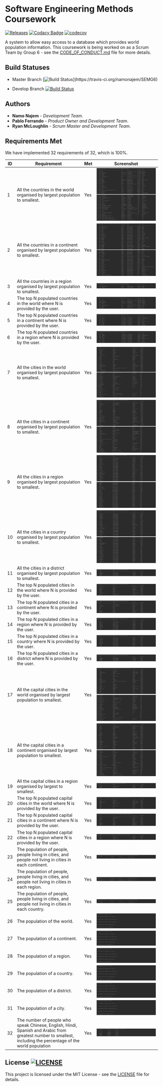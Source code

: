 
# **Software Engineering Methods Coursework** 

[![Releases](https://img.shields.io/github/release/namonajem/SEMG6/all.svg?style=flat)](https://github.com/namonajem/SEMG6/releases) [![Codacy Badge](https://api.codacy.com/project/badge/Grade/dac866070cc74e5cab3f5518cf0e014a)](https://www.codacy.com/app/pabferir/SEMG6?utm_source=github.com&amp;utm_medium=referral&amp;utm_content=namonajem/SEMG6&amp;utm_campaign=Badge_Grade) [![codecov](https://codecov.io/gh/namonajem/SEMG6/branch/develop/graph/badge.svg)](https://codecov.io/gh/namonajem/SEMG6)

A system to allow easy access to a database which provides world population information. This coursework is being worked on as a Scrum Team by Group 6 - see the [CODE_OF_CONDUCT.md](CODE_OF_CONDUCT.md) file for more details.

## Build Statuses

* Master Branch    [![Build Status](https://travis-ci.org/namonajem/SEMG6.svg?)](https://travis-ci.org/namonajem/SEMG6)

* Develop Branch    [![Build Status](https://travis-ci.org/namonajem/SEMG6.svg?branch=develop)](https://travis-ci.org/namonajem/SEMG6)

## Authors

* **Namo Najem** - *Development Team*.
* **Pablo Ferrando** - *Product Owner and Development Team*.
* **Ryan McLoughlin** - *Scrum Master and Development Team*.

## Requirements Met

We have implemented 32 requirements of 32, which is 100%.

| ID    | Requirement | Met  | Screenshot |
|-------|------|------|------------|
| 1     | All the countries in the world organised by largest population to smallest. | Yes | ![](screenshots/1.png) |
| 2     | All the countries in a continent organised by largest population to smallest. | Yes |  ![](screenshots/2.png) |
| 3     | All the countries in a region organised by largest population to smallest. | Yes | ![](screenshots/3.png) |
| 4     | The top N populated countries in the world where N is provided by the user. | Yes | ![](screenshots/4.png) |
| 5     | The top N populated countries in a continent where N is provided by the user. | Yes | ![](screenshots/5.png) |
| 6     | The top N populated countries in a region where N is provided by the user. | Yes | ![](screenshots/6.png) |
| 7     | All the cities in the world organised by largest population to smallest. | Yes | ![](screenshots/7.png) |
| 8     | All the cities in a continent organised by largest population to smallest. | Yes | ![](screenshots/8.png) |
| 9     | All the cities in a region organised by largest population to smallest. | Yes | ![](screenshots/9.png) |
| 10    | All the cities in a country organised by largest population to smallest. | Yes | ![](screenshots/10.png) |
| 11    | All the cities in a district organised by largest population to smallest. | Yes | ![](screenshots/11.png) |
| 12    | The top N populated cities in the world where N is provided by the user. | Yes | ![](screenshots/12.png) |
| 13    | The top N populated cities in a continent where N is provided by the user. | Yes | ![](screenshots/13.png) |
| 14    | The top N populated cities in a region where N is provided by the user. | Yes | ![](screenshots/14.png) |
| 15    | The top N populated cities in a country where N is provided by the user. | Yes | ![](screenshots/15.png) |
| 16    | The top N populated cities in a district where N is provided by the user. | Yes | ![](screenshots/16.png) |
| 17    | All the capital cities in the world organised by largest population to smallest. | Yes | ![](screenshots/17.png) |
| 18    | All the capital cities in a continent organised by largest population to smallest. | Yes | ![](screenshots/18.png) |
| 19    | All the capital cities in a region organised by largest to smallest. | Yes | ![](screenshots/19.png) |
| 20    | The top N populated capital cities in the world where N is provided by the user. | Yes | ![](screenshots/20.png) |
| 21    | The top N populated capital cities in a continent where N is provided by the user. | Yes | ![](screenshots/21.png) |
| 22    | The top N populated capital cities in a region where N is provided by the user. | Yes | ![](screenshots/22.png) |
| 23    | The population of people, people living in cities, and people not living in cities in each continent. | Yes | ![](screenshots/23.png) |
| 24    | The population of people, people living in cities, and people not living in cities in each region. | Yes | ![](screenshots/24.png) |
| 25    | The population of people, people living in cities, and people not living in cities in each country. | Yes | ![](screenshots/25.png) |
| 26    | The population of the world. | Yes | ![](screenshots/26-31.png) |
| 27    | The population of a continent. | Yes | ![](screenshots/26-31.png) |
| 28    | The population of a region. | Yes | ![](screenshots/26-31.png) |
| 29    | The population of a country. | Yes | ![](screenshots/26-31.png) |
| 30    | The population of a district. | Yes | ![](screenshots/26-31.png) |
| 31    | The population of a city. | Yes | ![](screenshots/26-31.png) |
| 32    | The number of people who speak Chinese, English, Hindi, Spanish and Arabic from greatest number to smallest, including the percentage of the world population | Yes | ![](screenshots/32.png) |

## License [![LICENSE](https://img.shields.io/github/license/namonajem/SEMG6.svg?style=flat)](https://github.com/namonajem/SEMG6/LICENSE)

This project is licensed under the MIT License - see the [LICENSE](LICENSE) file for details.